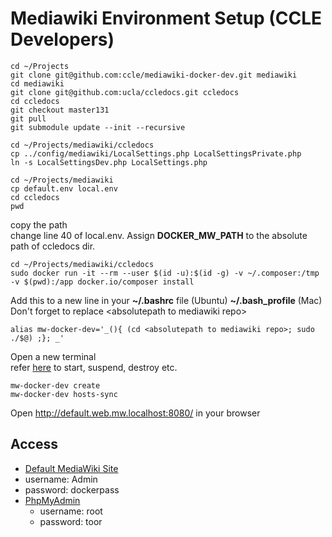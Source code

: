# Mediawiki Environment Setup (CCLE Developers)

```
cd ~/Projects
git clone git@github.com:ccle/mediawiki-docker-dev.git mediawiki
cd mediawiki
git clone git@github.com:ucla/ccledocs.git ccledocs
cd ccledocs
git checkout master131
git pull
git submodule update --init --recursive
```

```
cd ~/Projects/mediawiki/ccledocs
cp ../config/mediawiki/LocalSettings.php LocalSettingsPrivate.php
ln -s LocalSettingsDev.php LocalSettings.php
```

```
cd ~/Projects/mediawiki
cp default.env local.env
cd ccledocs
pwd
```
copy the path\
change line 40 of local.env. Assign **DOCKER_MW_PATH** to the absolute path of ccledocs dir.
```
cd ~/Projects/mediawiki/ccledocs
sudo docker run -it --rm --user $(id -u):$(id -g) -v ~/.composer:/tmp -v $(pwd):/app docker.io/composer install
```

Add this to a new line in your **~/.bashrc** file (Ubuntu) **~/.bash_profile** (Mac)\
Don't forget to replace \<absolutepath to mediawiki repo\>
```
alias mw-docker-dev='_(){ (cd <absolutepath to mediawiki repo>; sudo ./$@) ;}; _'
```
Open a new terminal\
refer [here](https://github.com/ccle/mediawiki-docker-dev#create) to start, suspend, destroy etc.

```
mw-docker-dev create
mw-docker-dev hosts-sync
```
Open http://default.web.mw.localhost:8080/ in your browser

## Access

* [Default MediaWiki Site](http://default.web.mw.localhost:8080)
 * username: Admin
 * password: dockerpass
* [PhpMyAdmin](http://phpmyadmin.mw.localhost:8080)
  * username: root
  * password: toor

